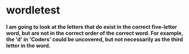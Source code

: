 # wordletest

#### I am going to look at the letters that do exist in the correct five-letter word, but are not in the correct order of the correct word. For example, the 'd' in 'Coders' could be uncovered, but not necessarily as the third letter in the word.

